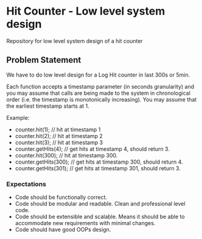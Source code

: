 # Hit Counter - Low level system design
Repository for low level system design of a hit counter

## Problem Statement
We have to do low level design for a Log Hit counter in last 300s or 5min.

Each function accepts a timestamp parameter (in seconds granularity) and you may assume that calls are being made to the system in chronological order (i.e. the timestamp is monotonically increasing). You may assume that the earliest timestamp starts at 1.

Example:
* counter.hit(1); // hit at timestamp 1
* counter.hit(2); // hit at timestamp 2
* counter.hit(3); // hit at timestamp 3
* counter.getHits(4); // get hits at timestamp 4, should return 3.
* counter.hit(300); // hit at timestamp 300.
* counter.getHits(300); // get hits at timestamp 300, should return 4.
* counter.getHits(301); // get hits at timestamp 301, should return 3.


### Expectations
* Code should be functionally correct.
* Code should be modular and readable. Clean and professional level code.
* Code should be extensible and scalable. Means it should be able to accommodate new requirements with minimal changes.
* Code should have good OOPs design.